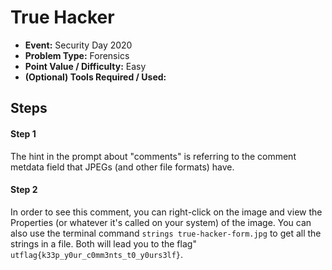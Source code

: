 # True Hacker
* **Event:** Security Day 2020
* **Problem Type:** Forensics
* **Point Value / Difficulty:** Easy
* **(Optional) Tools Required / Used:**

## Steps
#### Step 1
The hint in the prompt about "comments" is referring to the comment metdata field that JPEGs (and other file formats) have. 

#### Step 2
In order to see this comment, you can right-click on the image and view the Properties (or whatever it's called on your system) of the image. You can also use the terminal command `strings true-hacker-form.jpg` to get all the strings in a file. Both will lead you to the flag" `utflag{k33p_y0ur_c0mm3nts_t0_y0urs3lf}`. 
